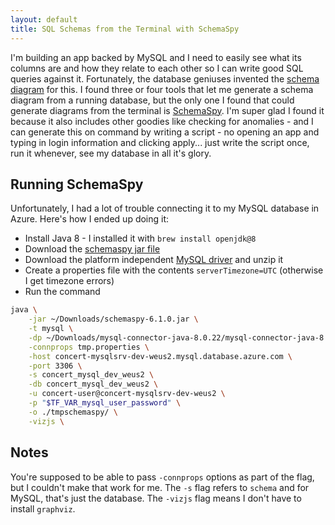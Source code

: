 ```yaml
---
layout: default
title: SQL Schemas from the Terminal with SchemaSpy
---
```


I'm building an app backed by MySQL and I need to easily see what its columns are and how they relate to each other so I can write good SQL queries against it. Fortunately, the database geniuses invented the [schema diagram](https://database.guide/what-is-a-database-schema/) for this. I found three or four tools that let me generate a schema diagram from a running database, but the only one I found that could generate diagrams from the terminal is [SchemaSpy](https://github.com/schemaspy/schemaspy). I'm super glad I found it because it also includes other goodies like checking for anomalies - and I can generate this on command by writing a script - no opening an app and typing in login information and clicking apply... just write the script once, run it whenever, see my database in all it's glory.

## Running SchemaSpy

Unfortunately, I had a lot of trouble connecting it to my MySQL database in Azure. Here's how I ended up doing it:

- Install Java 8 - I installed it with `brew install openjdk@8`
- Download the [schemaspy jar file](https://github.com/schemaspy/schemaspy/releases)
- Download the platform independent [MySQL driver](https://dev.mysql.com/downloads/connector/j/8.0.html) and unzip it
- Create a properties file with the contents `serverTimezone=UTC` (otherwise I get timezone errors)
- Run the command

```bash
java \
    -jar ~/Downloads/schemaspy-6.1.0.jar \
    -t mysql \
    -dp ~/Downloads/mysql-connector-java-8.0.22/mysql-connector-java-8.0.22.jar \
    -connprops tmp.properties \
    -host concert-mysqlsrv-dev-weus2.mysql.database.azure.com \
    -port 3306 \
    -s concert_mysql_dev_weus2 \
    -db concert_mysql_dev_weus2 \
    -u concert-user@concert-mysqlsrv-dev-weus2 \
    -p "$TF_VAR_mysql_user_password" \
    -o ./tmpschemaspy/ \
    -vizjs \
```

## Notes

You're supposed to be able to pass `-connprops` options as part of the flag, but I couldn't make that work for me. The `-s` flag refers to `schema` and for MySQL, that's just the database. The `-vizjs` flag means I don't have to install `graphviz`.
